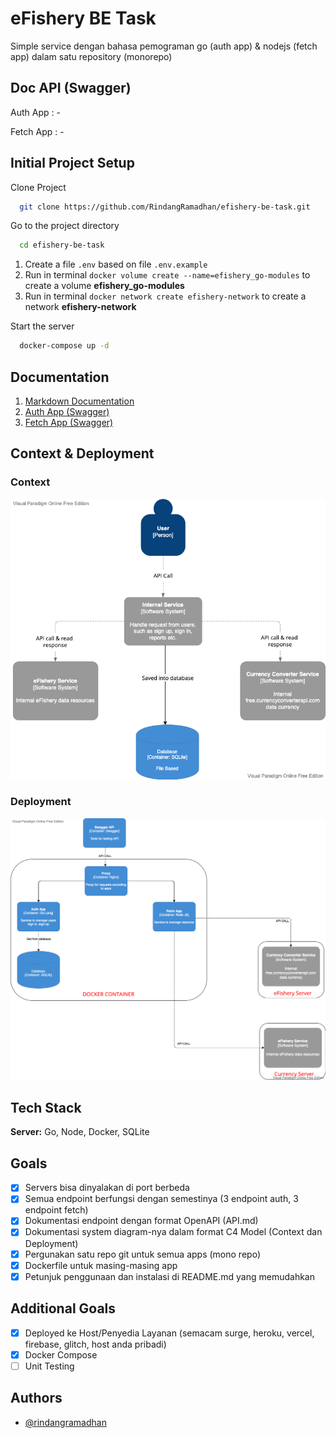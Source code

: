 
# eFishery BE Task

Simple service dengan bahasa pemograman go (auth app) & nodejs (fetch app) dalam satu repository (monorepo)

## Doc API (Swagger)

Auth App  : -

Fetch App : -



## Initial Project Setup

Clone Project

```bash
  git clone https://github.com/RindangRamadhan/efishery-be-task.git
```

Go to the project directory

```bash
  cd efishery-be-task
```

1. Create a file `.env` based on file `.env.example`
2. Run in terminal `docker volume create --name=efishery_go-modules` to create a volume **efishery_go-modules**
2. Run in terminal `docker network create efishery-network` to create a network **efishery-network**

Start the server

```bash
  docker-compose up -d
```


## Documentation

1. [Markdown Documentation](https://github.com/didintri196/microservice/blob/master/API.md)
2. [Auth App (Swagger)](https://documenter.getpostman.com/view/3419442/UVeMKQFS)
3. [Fetch App (Swagger)](https://documenter.getpostman.com/view/3419442/UVeMKQFS)

## Context & Deployment

### Context
![Logo](https://raw.githubusercontent.com/RindangRamadhan/efishery-be-task/master/database/services_system.png)

### Deployment
![Logo](https://raw.githubusercontent.com/RindangRamadhan/efishery-be-task/master/database/deployment_system.png)


## Tech Stack

**Server:** Go, Node, Docker, SQLite

## Goals

- [x]  Servers bisa dinyalakan di port berbeda
- [x]  Semua endpoint berfungsi dengan semestinya (3 endpoint auth, 3 endpoint fetch)
- [x]  Dokumentasi endpoint dengan format OpenAPI (API.md)
- [x]  Dokumentasi system diagram-nya dalam format C4 Model (Context dan Deployment)
- [x]  Pergunakan satu repo git untuk semua apps (mono repo)
- [x]  Dockerfile untuk masing-masing app
- [x]  Petunjuk penggunaan dan instalasi di README.md yang memudahkan

## Additional Goals

- [x]  Deployed ke Host/Penyedia Layanan (semacam surge, heroku, vercel, firebase, glitch,
host anda pribadi)
- [x]  Docker Compose
- [ ]  Unit Testing

## Authors

- [@rindangramadhan](https://www.github.com/rindangramadhan)